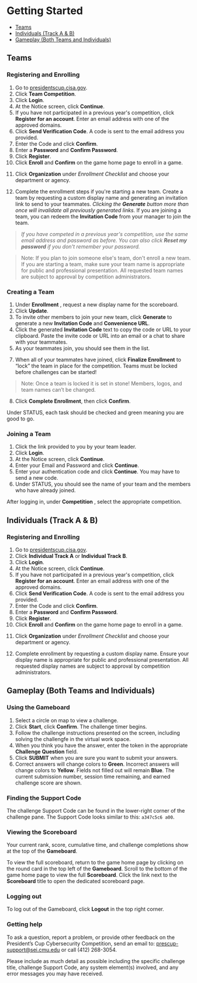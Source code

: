 
# Getting Started

- [Teams](doc/getting_started#teams)
- [Individuals (Track A & B)](doc/getting_started#individuals)
- [Gameplay (Both Teams and Individuals)](doc/getting_started#gameplay)

<h2 id="teams">Teams</h2>

### Registering and Enrolling

 1. Go to [presidentscup.cisa.gov](https://presidentscup.cisa.gov).
 2. Click **Team Competition**.
 3. Click **Login**.
 4. At the Notice screen, click **Continue**.
 5. If you have not participated in a previous year's competition, click **Register for an account**. Enter an email address with one of the approved domains.
 6. Click **Send Verification Code**. A code is sent to the email address you provided.
 7. Enter the Code and click **Confirm**.
 8. Enter a **Password** and **Confirm Password**.
 9. Click **Register**.
 10. Click **Enroll** and **Confirm** on the game home page to enroll in a game.
 <!-- This step is still pending addition of Organization support -->
 11. Click **Organization** under _Enrollment Checklist_ and choose your department or agency.

 12. Complete the enrollment steps if you're starting a new team. Create a team by requesting a custom display name and generating an invitation link to send to your teammates. *Clicking the **Generate** button more than once will invalidate all previously generated links.*
 If you are joining a team, you can redeem the **Invitation Code** from your manager to join the team.

> *If you have competed in a previous year's competition, use the same email address and password as before. You can also click **Reset my password** if you don't remember your password.*

> Note: If you plan to join someone else's team, don't enroll a new team. If you are starting a team, make sure your team name is appropriate for public and professional presentation. All requested team names are subject to approval by competition administrators.


### Creating a Team

1. Under **Enrollment** , request a new display name for the scoreboard.
2. Click **Update**.
3. To invite other members to join your new team, click **Generate** to generate a new **Invitation Code** and **Convenience URL**.
4. Click the generated **Invitation Code** text to copy the code or URL to your clipboard. Paste the invite code or URL into an email or a chat to share with your teammates.
5. As your teammates join, you should see them in the list.
<!-- Not sure if anything under this line still applies to this section. Need to test inviting team members (Not able to test yet) -->
7. When all of your teammates have joined, click **Finalize Enrollment** to “lock” the team in place for the competition. Teams must be locked before challenges can be started!

> Note: Once a team is locked it is set in stone! Members, logos, and team names can’t be changed.

8. Click **Complete Enrollment**, then click **Confirm**.

Under STATUS, each task should be checked and green meaning you are good to go.

### Joining a Team

1. Click the link provided to you by your team leader.
2. Click **Login**.
3. At the Notice screen, click **Continue**.
4. Enter your Email and Password and click **Continue**.
5. Enter your authentication code and click **Continue**. You may have to send a new code.
6. Under STATUS, you should see the name of your team and the members who have already joined.

After logging in, under **Competition** , select the appropriate competition.

<h2 id="individuals">Individuals (Track A & B)</h2>

### Registering and Enrolling

 1. Go to [presidentscup.cisa.gov](https://presidentscup.cisa.gov).
 2. Click **Individual Track A** or **Individual Track B**.
 3. Click **Login**.
 4. At the Notice screen, click **Continue**.
 5. If you have not participated in a previous year's competition, click **Register for an account**. Enter an email address with one of the approved domains.
 6. Click **Send Verification Code**. A code is sent to the email address you provided.
 7. Enter the Code and click **Confirm**.
 8. Enter a **Password** and **Confirm Password**.
 9. Click **Register**.
 10. Click **Enroll** and **Confirm** on the game home page to enroll in a game.
 <!-- This step is still pending addition of Organization support -->
 11. Click **Organization** under _Enrollment Checklist_ and choose your department or agency.

 13. Complete enrollment by requesting a custom display name. Ensure your display name is appropriate for public and professional presentation. All requested display names are subject to approval by competition administrators.

<h2 id="gameplay">Gameplay (Both Teams and Individuals)</h2>

### Using the Gameboard

1. Select a circle on map to view a challenge.
2. Click **Start**, click **Confirm**. The challenge timer begins.
3. Follow the challenge instructions presented on the screen, including solving the challengfe in the virtual work space.
4. When you think you have the answer, enter the token in the appropriate **Challenge Question** field.
5. Click **SUBMIT** when you are sure you want to submit your answers.
6. Correct answers will change colors to **Green**. Incorrect answers will change colors to **Yellow**. Fields not filled out will remain **Blue**. The current submission number, session time remaining, and earned challenge score are shown.

### Finding the Support Code

The challenge Support Code can be found in the lower-right corner of the challenge pane. The Support Code looks similar to this: `a347c5c6 a00`.

### Viewing the Scoreboard

Your current rank, score, cumulative time, and challenge completions show at the top of the **Gameboard**. 

To view the full scoreboard, return to the game home page by clicking on the round card in the top left of the **Gameboard**. Scroll to the bottom of the game home page to view the full **Scoreboard**. Click the link next to the **Scoreboard** title to open the dedicated scoreboard page.

### Logging out

To log out of the Gameboard, click **Logout** in the top right corner.

### Getting help

To ask a question, report a problem, or provide other feedback on the President’s Cup Cybersecurity Competition, send an email to: [prescup-support@sei.cmu.edu](mailto:prescup-support@sei.cmu.edu) or call (412) 268-3054.

Please include as much detail as possible including the specific challenge title, challenge Support Code, any system element(s) involved, and any error messages you may have received.
